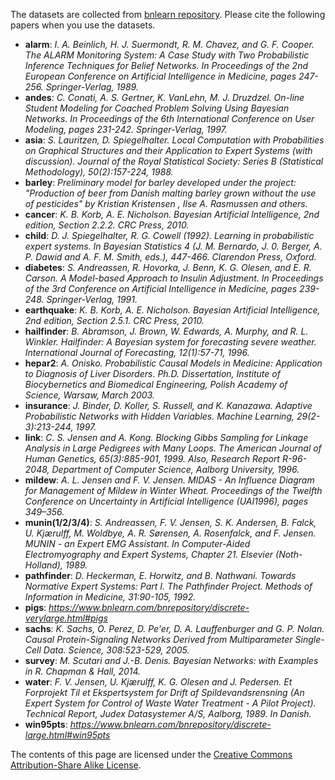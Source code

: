 The datasets are collected from [bnlearn repository](https://www.bnlearn.com/bnrepository/). Please cite the following papers when you use the datasets.

- **alarm**: *I. A. Beinlich, H. J. Suermondt, R. M. Chavez, and G. F. Cooper. The ALARM Monitoring System: A Case Study with Two Probabilistic Inference Techniques for Belief Networks. In Proceedings of the 2nd European Conference on Artificial Intelligence in Medicine, pages 247-256. Springer-Verlag, 1989.*
- **andes**: *C. Conati, A. S. Gertner, K. VanLehn, M. J. Druzdzel. On-line Student Modeling for Coached Problem Solving Using Bayesian Networks. In Proceedings of the 6th International Conference on User Modeling, pages 231-242. Springer-Verlag, 1997.*
- **asia**: *S. Lauritzen, D. Spiegelhalter. Local Computation with Probabilities on Graphical Structures and their Application to Expert Systems (with discussion). Journal of the Royal Statistical Society: Series B (Statistical Methodology), 50(2):157-224, 1988.*
- **barley**: *Preliminary model for barley developed under the project: "Production of beer from Danish malting barley grown without the use of pesticides" by Kristian Kristensen , Ilse A. Rasmussen and others.*
- **cancer**: *K. B. Korb, A. E. Nicholson. Bayesian Artificial Intelligence, 2nd edition, Section 2.2.2. CRC Press, 2010.*
- **child**: *D. J. Spiegelhalter, R. G. Cowell (1992). Learning in probabilistic expert systems. In Bayesian Statistics 4 (J. M. Bernardo, J. 0. Berger, A. P. Dawid and A. F. M. Smith, eds.), 447-466. Clarendon Press, Oxford.*
- **diabetes**: *S. Andreassen, R. Hovorka, J. Benn, K. G. Olesen, and E. R. Carson. A Model-based Approach to Insulin Adjustment. In Proceedings of the 3rd Conference on Artificial Intelligence in Medicine, pages 239-248. Springer-Verlag, 1991.*
- **earthquake**: *K. B. Korb, A. E. Nicholson. Bayesian Artificial Intelligence, 2nd edition, Section 2.5.1. CRC Press, 2010.*
- **hailfinder**: *B. Abramson, J. Brown, W. Edwards, A. Murphy, and R. L. Winkler. Hailfinder: A Bayesian system for forecasting severe weather. International Journal of Forecasting, 12(1):57-71, 1996.*
- **hepar2**: *A. Onisko. Probabilistic Causal Models in Medicine: Application to Diagnosis of Liver Disorders. Ph.D. Dissertation, Institute of Biocybernetics and Biomedical Engineering, Polish Academy of Science, Warsaw, March 2003.*
- **insurance**: *J. Binder, D. Koller, S. Russell, and K. Kanazawa. Adaptive Probabilistic Networks with Hidden Variables. Machine Learning, 29(2-3):213-244, 1997.*
- **link**: *C. S. Jensen and A. Kong. Blocking Gibbs Sampling for Linkage Analysis in Large Pedigrees with Many Loops. The American Journal of Human Genetics, 65(3):885-901, 1999. Also, Research Report R-96-2048, Department of Computer Science, Aalborg University, 1996.*
- **mildew**: *A. L. Jensen and F. V. Jensen. MIDAS - An Influence Diagram for Management of Mildew in Winter Wheat. Proceedings of the Twelfth Conference on Uncertainty in Artificial Intelligence (UAI1996), pages 349–356.*
- **munin(1/2/3/4)**: *S. Andreassen, F. V. Jensen, S. K. Andersen, B. Falck, U. Kjærulff, M. Woldbye, A. R. Sørensen, A. Rosenfalck, and F. Jensen. MUNIN - an Expert EMG Assistant. In Computer-Aided Electromyography and Expert Systems, Chapter 21. Elsevier (Noth-Holland), 1989.*
- **pathfinder**: *D. Heckerman, E. Horwitz, and B. Nathwani. Towards Normative Expert Systems: Part I. The Pathfinder Project. Methods of Information in Medicine, 31:90-105, 1992.*
- **pigs**: *https://www.bnlearn.com/bnrepository/discrete-verylarge.html#pigs*
- **sachs**: *K. Sachs, O. Perez, D. Pe'er, D. A. Lauffenburger and G. P. Nolan. Causal Protein-Signaling Networks Derived from Multiparameter Single-Cell Data. Science, 308:523-529, 2005.*
- **survey**: *M. Scutari and J.-B. Denis. Bayesian Networks: with Examples in R. Chapman & Hall, 2014.*
- **water**: *F. V. Jensen, U. Kjærulff, K. G. Olesen and J. Pedersen. Et Forprojekt Til et Ekspertsystem for Drift af Spildevandsrensning (An Expert System for Control of Waste Water Treatment - A Pilot Project). Technical Report, Judex Datasystemer A/S, Aalborg, 1989. In Danish.*
- **win95pts**: *https://www.bnlearn.com/bnrepository/discrete-large.html#win95pts*

The contents of this page are licensed under the [Creative Commons Attribution-Share Alike License](https://creativecommons.org/licenses/by-sa/3.0/).

